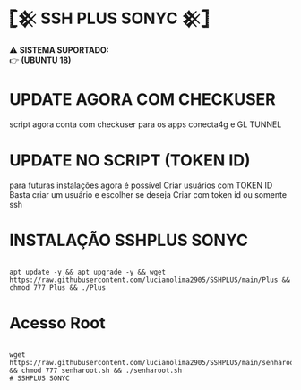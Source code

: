 #  𓊈𒆜 SSH PLUS SONYC 𒆜𓊉

⚠ <b>SISTEMA SUPORTADO:</b></br>
👉 <b>(UBUNTU 18)</b></br>



# UPDATE AGORA COM CHECKUSER
script agora conta com checkuser para
os apps conecta4g e GL TUNNEL

# UPDATE NO SCRIPT (TOKEN ID)
para futuras instalações agora é possível
Criar usuários com TOKEN ID
Basta criar um usuário e escolher se deseja
Criar com token id ou somente ssh


# INSTALAÇÃO SSHPLUS SONYC
```

apt update -y && apt upgrade -y && wget https://raw.githubusercontent.com/lucianolima2905/SSHPLUS/main/Plus && chmod 777 Plus && ./Plus
```

# Acesso Root
```

wget https://raw.githubusercontent.com/lucianolima2905/SSHPLUS/main/senharoot.sh && chmod 777 senharoot.sh && ./senharoot.sh
# SSHPLUS SONYC
```
